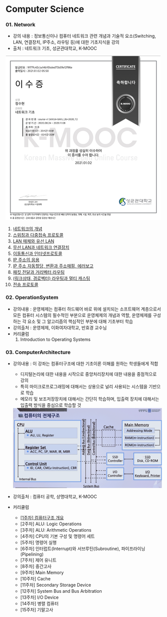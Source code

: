 # Computer Science

### 01. Network

- 강의 내용 :  정보통신이나 컴퓨터 네트워크 관련 개념과 기술적 요소(Switching, LAN, 연결장치, IP주소, 라우팅 등)에 대한 기초지식을 강의
- 출처 : 네트워크 기초, 성균관대학교, K-MOOC

<img src = "01 Network\Image\certificate.png" width = "500">

1. [네트워크의 개념](https://github.com/suhyeon4820/CS/blob/master/01%20Network/01%20%EB%84%A4%ED%8A%B8%EC%9B%8C%ED%81%AC%EC%9D%98%20%EA%B0%9C%EB%85%90.md)
2. [스위칭과 다중접속 프로토콜](https://github.com/suhyeon4820/CS/blob/master/01%20Network/02%20%EC%8A%A4%EC%9C%84%EC%B9%AD%EA%B3%BC%20%EB%8B%A4%EC%A4%91%EC%A0%91%EC%86%8D%20%ED%94%84%EB%A1%9C%ED%86%A0%EC%BD%9C.md)
3. [LAN 매체와 유선 LAN](https://github.com/suhyeon4820/CS/blob/master/01%20Network/03%20LAN%20%EB%A7%A4%EC%B2%B4%EC%99%80%20%EC%9C%A0%EC%84%A0%20LAN.md)
4. [무선 LAN과 네트워크 연결장치](https://github.com/suhyeon4820/CS/blob/master/01%20Network/04%20%EB%AC%B4%EC%84%A0%20LAN%EA%B3%BC%20%EB%84%A4%ED%8A%B8%EC%9B%8C%ED%81%AC%20%EC%97%B0%EA%B2%B0%EC%9E%A5%EC%B9%98.md)
5. [이동통신과 인터넷프로토콜](https://github.com/suhyeon4820/CS/blob/master/01%20Network/05%20%EC%9D%B4%EB%8F%99%ED%86%B5%EC%8B%A0%EA%B3%BC%20%EC%9D%B8%ED%84%B0%EB%84%B7%ED%94%84%EB%A1%9C%ED%86%A0%EC%BD%9C.md)
6. [IP 주소의 응용](https://github.com/suhyeon4820/CS/blob/master/01%20Network/06%20IP%20%EC%A3%BC%EC%86%8C%EC%9D%98%20%EC%9D%91%EC%9A%A9.md)
7. [IP 주소 자동할당, 변환과 주소매핑, 에러보고](https://github.com/suhyeon4820/CS/blob/master/01%20Network/07%20IP%20%EC%A3%BC%EC%86%8C%20%EC%9E%90%EB%8F%99%ED%95%A0%EB%8B%B9%2C%20%EB%B3%80%ED%99%98%EA%B3%BC%20%EC%A3%BC%EC%86%8C%EB%A7%A4%ED%95%91%2C%20%EC%97%90%EB%9F%AC%EB%B3%B4%EA%B3%A0.md)
8. [패킷 전달과 거리벡터 라우팅](https://github.com/suhyeon4820/CS/blob/master/01%20Network/08%20%ED%8C%A8%ED%82%B7%20%EC%A0%84%EB%8B%AC%EA%B3%BC%20%EA%B1%B0%EB%A6%AC%EB%B2%A1%ED%84%B0%20%EB%9D%BC%EC%9A%B0%ED%8C%85.md)
9. [(링크상태, 경로벡터) 라우팅과 멀티 캐스팅](https://github.com/suhyeon4820/CS/blob/master/01%20Network/09%20(%EB%A7%81%ED%81%AC%EC%83%81%ED%83%9C%2C%20%EA%B2%BD%EB%A1%9C%EB%B2%A1%ED%84%B0)%20%EB%9D%BC%EC%9A%B0%ED%8C%85%EA%B3%BC%20%EB%A9%80%ED%8B%B0%20%EC%BA%90%EC%8A%A4%ED%8C%85.md)
10. [전송 프로토콜](https://github.com/suhyeon4820/CS/blob/master/01%20Network/10%20%EC%A0%84%EC%86%A1%20%ED%94%84%EB%A1%9C%ED%86%A0%EC%BD%9C.md)



### 02. OperationSystem

- 강의내용 : 운영체제는 컴퓨터 하드웨어 바로 위에 설치되는 소프트웨어 계층으로서 모든 컴퓨터 시스템의 필수적인 부분으로 운영체제의 개념과 역할, 운영체제를 구성하는 각 요소 및 그 알고리즘의 핵심적인 부분에 대해 기초부터 학습
- 강의출처 : 운영체제, 이화여자대학교, 반효경 교수님
- 커리큘럼
  1. Introduction to Operating Systems



### 03. ComputerArchitecture

- 강의내용 : 이 강좌는 컴퓨터구조에 대한 기초이론 이해를 원하는 학생들에게 적합

  - 디지털논리에 대한 내용을 시작으로 중앙처리장치에 대한 내용을 중점적으로 강의
  - 특히 마이크로프로그래밍에 대해서는 상용으로 널리 사용되는 시스템을 기반으로 학습
  - 메모리 및 보조저장장치에 대해서는 간단히 학습하며, 입출력 장치에 대해서는 입출력 방식을 중심으로 학습할 것

  <img src = "03 Computer Architecture\ComputerArchitecture.png">

- 강의출처 : 컴퓨터 공학, 상명대학교, K-MOOC

- 커리큘럼

  - [[1주차] 컴퓨터구조 개요](https://github.com/suhyeon4820/CS/blob/master/03%20Computer%20Architecture/01.%20Computer%20System%20Structure.md)
  - [2주차] ALU: Logic Operations 
  - [3주차] ALU: Arithmetic Operations 
  - [4주차] CPU의 기본 구성 및 명령어 세트 
  - [5주차] 명령어 실행 
  - [6주차] 인터럽트(Interrupt)와 서브루틴(Subroutine), 파이프라이닝(Pipelining) 
  - [7주차] 제어 유니트 
  - [8주차] 중간고사
  - [9주차] Main Memory
  - [10주차] Cache 
  - [11주차] Secondary Storage Device 
  - [12주차] System Bus and Bus Arbitration 
  - [13주차] I/O Device 
  - [14주차] 병렬 컴퓨터 
  - [15주차] 기말고사